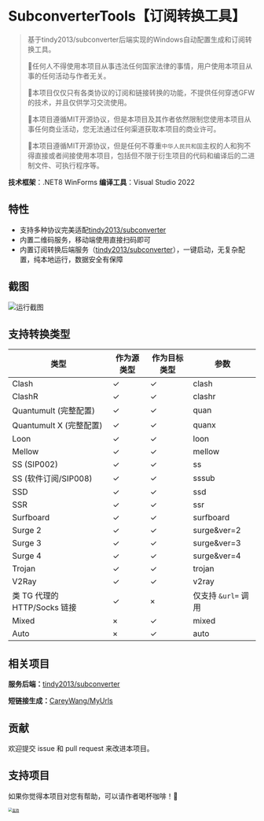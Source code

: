 ﻿# SubconverterTools【订阅转换工具】

> 基于tindy2013/subconverter后端实现的Windows自动配置生成和订阅转换工具。
>
> 📌任何人不得使用本项目从事违法任何国家法律的事情，用户使用本项目从事的任何活动与作者无关。
>
> 📌本项目仅仅只有各类协议的订阅和链接转换的功能，不提供任何穿透GFW的技术，并且仅供学习交流使用。
>
> 📌本项目遵循MIT开源协议，但是本项目及其作者依然限制您使用本项目从事任何商业活动，您无法通过任何渠道获取本项目的商业许可。
>
> 📌本项目遵循MIT开源协议，但是任何不尊重`中华人民共和国`主权的人和狗不得直接或者间接使用本项目，包括但不限于衍生项目的代码和编译后的二进制文件、可执行程序等。

**技术框架**：.NET8 WinForms
**编译工具**：Visual Studio 2022



## 特性

- 支持多种协议完美适配[tindy2013/subconverter](https://github.com/tindy2013/subconverter)
- 内置二维码服务，移动端使用直接扫码即可
- 内置订阅转换后端服务（[tindy2013/subconverter](https://github.com/tindy2013/subconverter)），一键启动，无复杂配置，纯本地运行，数据安全有保障

## 截图

![运行截图](https://image-markdown-s3.zerodeng.net/2024/09/c49fa0891a5569df01861bad1e0b00af.png)



## 支持转换类型

| 类型                         | 作为源类型 | 作为目标类型 | 参数                |
| ---------------------------- | ---------- | ------------ | ------------------- |
| Clash                        | ✓          | ✓            | clash               |
| ClashR                       | ✓          | ✓            | clashr              |
| Quantumult (完整配置)        | ✓          | ✓            | quan                |
| Quantumult X (完整配置)      | ✓          | ✓            | quanx               |
| Loon                         | ✓          | ✓            | loon                |
| Mellow                       | ✓          | ✓            | mellow              |
| SS (SIP002)                  | ✓          | ✓            | ss                  |
| SS (软件订阅/SIP008)         | ✓          | ✓            | sssub               |
| SSD                          | ✓          | ✓            | ssd                 |
| SSR                          | ✓          | ✓            | ssr                 |
| Surfboard                    | ✓          | ✓            | surfboard           |
| Surge 2                      | ✓          | ✓            | surge&ver=2         |
| Surge 3                      | ✓          | ✓            | surge&ver=3         |
| Surge 4                      | ✓          | ✓            | surge&ver=4         |
| Trojan                       | ✓          | ✓            | trojan              |
| V2Ray                        | ✓          | ✓            | v2ray               |
| 类 TG 代理的 HTTP/Socks 链接 | ✓          | ×            | 仅支持 `&url=` 调用 |
| Mixed                        | ×          | ✓            | mixed               |
| Auto                         | ×          | ✓            | auto                |



## 相关项目

**服务后端：**[tindy2013/subconverter](https://github.com/tindy2013/subconverter)

**短链接生成：**[CareyWang/MyUrls](https://github.com/CareyWang/MyUrls)



## 贡献

欢迎提交 issue 和 pull request 来改进本项目。



## 支持项目

如果你觉得本项目对您有帮助，可以请作者喝杯咖啡！🎉

 [<img src="https://image-markdown-s3.zerodeng.net/2024/06/2f286ca99768c54ec0495347904fe31b.jpg" alt="支持" style="zoom:50%;" />](https://image-markdown-s3.zerodeng.net/2024/06/2f286ca99768c54ec0495347904fe31b.jpg)